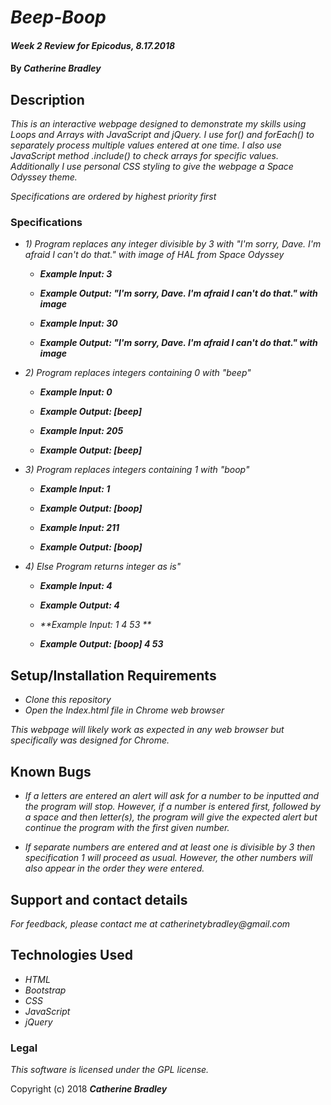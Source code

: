 # _Beep-Boop_

#### _Week 2 Review for Epicodus, 8.17.2018_

#### By _**Catherine Bradley**_

## Description

_This is an interactive webpage designed to demonstrate my skills using Loops and Arrays with JavaScript and jQuery. I use for() and forEach() to separately process multiple values entered at one time. I also use JavaScript method .include() to check arrays for specific values. Additionally I use personal CSS styling to give the webpage a Space Odyssey theme._

_Specifications are ordered by highest priority first_

### Specifications
* _1) Program replaces any integer divisible by 3 with "I'm sorry, Dave. I'm afraid I can't do that." with image of HAL from Space Odyssey_
  * _**Example Input: 3**_
  * _**Example Output: "I'm sorry, Dave. I'm afraid I can't do that." with image**_

  * _**Example Input: 30**_
  * _**Example Output: "I'm sorry, Dave. I'm afraid I can't do that." with image**_

* _2) Program replaces integers containing 0 with "beep"_
  * _**Example Input: 0**_
  * _**Example Output: [beep]**_

  * _**Example Input: 205**_
  * _**Example Output: [beep]**_

* _3) Program replaces integers containing 1 with "boop"_
  * _**Example Input: 1**_
  * _**Example Output: [boop]**_

  * _**Example Input: 211**_
  * _**Example Output: [boop]**_

* _4) Else Program returns integer as is"_
  * _**Example Input: 4**_
  * _**Example Output: 4**_

  * _**Example Input: 1 4 53 **_
  * _**Example Output: [boop] 4 53**_


## Setup/Installation Requirements

* _Clone this repository_
* _Open the Index.html file in Chrome web browser_

_This webpage will likely work as expected in any web browser but specifically was designed for Chrome._

## Known Bugs

* _If a letters are entered an alert will ask for a number to be inputted and the program will stop. However, if a number is entered first, followed by a space and then letter(s), the program will give the expected alert but continue the program with the first given number._

* _If separate numbers are entered and at least one is divisible by 3 then specification 1 will proceed as usual. However, the other numbers will also appear in the order they were entered._

## Support and contact details

_For feedback, please contact me at catherinetybradley@gmail.com_

## Technologies Used

* _HTML_
* _Bootstrap_
* _CSS_
* _JavaScript_
* _jQuery_

### Legal

*This software is licensed under the GPL license.*

Copyright (c) 2018 **_Catherine Bradley_**
